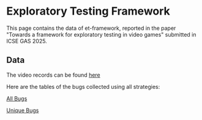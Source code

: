 # Exploratory Testing Framework
This page contains the data of et-framework, reported in the paper "Towards a framework for exploratory testing in video games" submitted in ICSE GAS 2025.

## Data
The video records can be found [here](https://youtube.com/playlist?list=PLSdOb0Kges6DFdIjuylVqf967WEH0-GrC&si=5NvneOzcC8lS9dZH)

Here are the tables of the bugs collected using all strategies:

[All Bugs](https://github.com/yohanduartep/et-framework/blob/main/Tables/ET%20Framework%20-%20All%20Bugs%20Game%2001.pdf)

[Unique Bugs](https://github.com/yohanduartep/et-framework/blob/main/Tables/ET%20Framework%20-%20Unique%20Bugs%20Game%2001.pdf)

